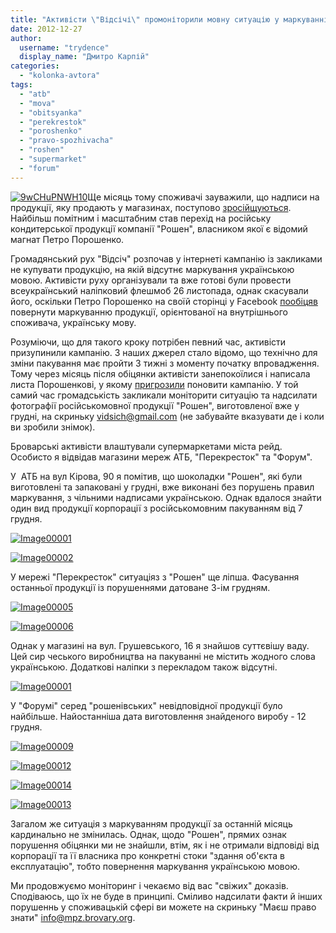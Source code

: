 ```yaml
---
title: "Активісти \"Відсічі\" промоніторили мовну ситуацію у маркуванні товарів броварських супермаркетів"
date: 2012-12-27
author: 
  username: "trydence"
  display_name: "Дмитро Карпій"
categories: 
  - "kolonka-avtora"
tags: 
  - "atb"
  - "mova"
  - "obitsyanka"
  - "perekrestok"
  - "poroshenko"
  - "pravo-spozhivacha"
  - "roshen"
  - "supermarket"
  - "forum"
---
```


[![](https://mpz.brovary.org/wp-content/uploads/2012/12/9wCHuPNWH10.jpg "9wCHuPNWH10")](https://mpz.brovary.org/wp-content/uploads/2012/12/9wCHuPNWH10.jpg)Ще місяць тому споживачі зауважили, що надписи на продукції, яку продають у магазинах, поступово [зросійщуються](https://mpz.brovary.org/chomu-rusifikuyutsya-tovari-u-supermarketah/). Найбільш помітним і масштабним став перехід на російську кондитерської продукції компанії "Рошен", власником якої є відомий магнат Петро Порошенко.

Громадянський рух "Відсіч" розпочав у інтернеті кампанію із закликами не купувати продукцію, на якій відсутнє маркування українською мовою. Активісти руху організували та вже готові були провести всеукраїнський наліпковий флешмоб 26 листопада, однак скасували його, оскільки Петро Порошенко на своїй сторінці у Facebook [пообіцяв](https://www.facebook.com/petroporoshenko/posts/384613528288052) повернути маркуванню продукції, орієнтованої на внутрішнього споживача, українську мову.

Розуміючи, що для такого кроку потрібен певний час, активісти призупинили кампанію. З наших джерел стало відомо, що технічно для зміни пакування має пройти 3 тижні з моменту початку впровадження. Тому через місяць після обіцянки активісти занепокоїлися і написала листа Порошенкові, у якому [пригрозили](http://maidanua.org/2012/12/vidsich-pohrozhuje-ponovyty-kampaniyu-proty-korporatsiji-roshen-cherez-nevykonannya-obitsyanky-poroshenka/) поновити кампанію. У той самий час громадськість закликали моніторити ситуацію та надсилати фотографії російськомовної продукції "Рошен", виготовленої вже у грудні, на скриньку [vidsich@gmail.com](mailto:vidsich@gmail.com) (не забувайте вказувати де і коли ви зробили знімок).

Броварські активісти влаштували супермаркетами міста рейд. Особисто я відвідав магазини мереж АТБ, "Перекресток" та "Форум".

У  АТБ на вул Кірова, 90 я помітив, що шоколадки "Рошен", які були виготовлені та запаковані у грудні, вже виконані без порушень правил маркування, з чільними надписами українською. Однак вдалося знайти один вид продукції корпорації з російськомовним пакуванням від 7 грудня.

[![](https://mpz.brovary.org/wp-content/uploads/2012/12/Image000012.jpg "Image00001")](https://mpz.brovary.org/wp-content/uploads/2012/12/Image000012.jpg)

[![](https://mpz.brovary.org/wp-content/uploads/2012/12/Image000021.jpg "Image00002")](https://mpz.brovary.org/wp-content/uploads/2012/12/Image000021.jpg)

У мережі "Перекресток" ситуаціяз з "Рошен" ще ліпша. Фасування останньої продукції із порушеннями датоване 3-ім грудням.

[![](https://mpz.brovary.org/wp-content/uploads/2012/12/Image000051.jpg "Image00005")](https://mpz.brovary.org/wp-content/uploads/2012/12/Image000051.jpg)

[![](https://mpz.brovary.org/wp-content/uploads/2012/12/Image000061.jpg "Image00006")](https://mpz.brovary.org/wp-content/uploads/2012/12/Image000061.jpg)

Однак у магазині на вул. Грушевського, 16 я знайшов суттєвішу ваду. Цей сир чеського виробництва на пакуванні не містить жодного слова українською. Додаткові наліпки з перекладом також відсутні.

[![](https://mpz.brovary.org/wp-content/uploads/2012/12/Image000013.jpg "Image00001")](https://mpz.brovary.org/wp-content/uploads/2012/12/Image000013.jpg)

У "Форумі" серед "рошенівських" невідповідної продукції було найбільше. Найостанніша дата виготовлення знайденого виробу - 12 грудня.

[![](https://mpz.brovary.org/wp-content/uploads/2012/12/Image00009.jpg "Image00009")](https://mpz.brovary.org/wp-content/uploads/2012/12/Image00009.jpg)

[![](https://mpz.brovary.org/wp-content/uploads/2012/12/Image00012.jpg "Image00012")](https://mpz.brovary.org/wp-content/uploads/2012/12/Image00012.jpg)

[![](https://mpz.brovary.org/wp-content/uploads/2012/12/Image00014.jpg "Image00014")](https://mpz.brovary.org/wp-content/uploads/2012/12/Image00014.jpg)

[![](https://mpz.brovary.org/wp-content/uploads/2012/12/Image00013.jpg "Image00013")](https://mpz.brovary.org/wp-content/uploads/2012/12/Image00013.jpg)

Загалом же ситуація з маркуванням продукції за останній місяць кардинально не змінилась. Однак, щодо "Рошен", прямих ознак порушення обіцянки ми не знайшли, втім, як і не отримали відповіді від корпорації та її власника про конкретні стоки "здання об'єкта в експлуатацію", тобто повернення маркування українською мовою.

Ми продовжуємо моніторинг і чекаємо від вас "свіжих" доказів. Сподіваюсь, що їх не буде в принципі. Сміливо надсилати факти й інших порушеннь у споживацькій сфері ви можете на скриньку "Маєш право знати" [info@mpz.brovary.org](https://mpz.brovary.org/napadniki-na-lyudey-pid-chas-vizitu-azarova-zaslugovuyut-prinaymni-na-publichniy-osud-foto-video/info@mpz.brovary.org).
